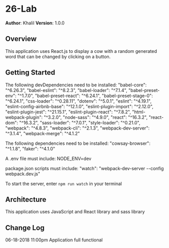 # 26-Lab
**Author**: Khalil
**Version**: 1.0.0 

## Overview
This application uses React.js to display a cow with a random generated word that can be changed by clicking on a button.

## Getting Started
The following devDependencies need to be installed:
  "babel-core": "^6.26.3",
  "babel-eslint": "^8.2.3",
  "babel-loader": "^7.1.4",
  "babel-preset-env": "^1.7.0",
  "babel-preset-react": "^6.24.1",
  "babel-preset-stage-0": "^6.24.1",
  "css-loader": "^0.28.11",
  "dotenv": "^5.0.1",
  "eslint": "^4.19.1",
  "eslint-config-airbnb-base": "^12.1.0",
  "eslint-plugin-import": "^2.12.0",
  "eslint-plugin-jest": "^21.15.1",
  "eslint-plugin-react": "^7.8.2",
  "html-webpack-plugin": "^3.2.0",
  "node-sass": "^4.9.0",
  "react": "^16.3.2",
  "react-dom": "^16.3.2",
  "sass-loader": "^7.0.1",
  "style-loader": "^0.21.0",
  "webpack": "^4.8.3",
  "webpack-cli": "^2.1.3",
  "webpack-dev-server": "^3.1.4",
  "webpack-merge": "^4.1.2"

The following dependencies need to be installed:
  "cowsay-browser": "^1.1.8",
  "faker": "^4.1.0"

A .env file must include:
  NODE_ENV=dev

package.json scripts must include:
  "watch": "webpack-dev-server --config webpack.dev.js"

To start the server, enter `npm run watch` in your terminal

## Architecture
This application uses JavaScript and React library and sass library 

## Change Log
06-18-2018 11:00pm Application full functional 
